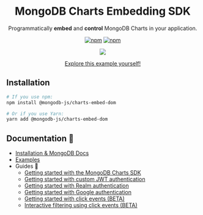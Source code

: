 <h1 align="center">MongoDB Charts Embedding SDK</h1>

<div align="center">

Programmatically **embed** and **control** MongoDB Charts in your application.

[![npm](https://img.shields.io/npm/v/@mongodb-js/charts-embed-dom.svg)](https://www.npmjs.com/package/@mongodb-js/charts-embed-dom/)
[![npm](https://img.shields.io/npm/l/@mongodb-js/charts-embed-dom.svg)](https://www.npmjs.com/package/@mongodb-js/charts-embed-dom/)

<img align="center" src="https://user-images.githubusercontent.com/19422770/79284750-efe86800-7efe-11ea-9ed0-9813e1a0b6d6.gif"  />

[Explore this example yourself!](https://codesandbox.io/s/github/mongodb-js/charts-embed-sdk/tree/master/examples/unauthenticated)

</div>

## Installation

```sh
# If you use npm:
npm install @mongodb-js/charts-embed-dom

# Or if you use Yarn:
yarn add @mongodb-js/charts-embed-dom

```

## Documentation 📖

- [Installation & MongoDB Docs](https://docs.mongodb.com/charts/master/embedding-charts-sdk/)
- [Examples](https://github.com/mongodb-js/charts-embed-sdk/blob/master/examples)
- Guides 🤠
  -  [Getting started with the MongoDB Charts SDK](https://github.com/mongodb-js/charts-embed-sdk/tree/master/examples/unauthenticated)
  - [Getting started with custom JWT authentication](https://github.com/mongodb-js/charts-embed-sdk/tree/master/examples/authenticated-custom-jwt)
  - [Getting started with Realm authentication](https://github.com/mongodb-js/charts-embed-sdk/tree/master/examples/authenticated-realm)
  - [Getting started with Google authentication](https://github.com/mongodb-js/charts-embed-sdk/tree/master/examples/authenticated-google)
  - [Getting started with click events (BETA)](https://github.com/mongodb-js/charts-embed-sdk/tree/master/examples/click-events-basic)
  - [Interactive filtering using click events (BETA)](https://github.com/mongodb-js/charts-embed-sdk/tree/master/examples/click-events-filtering)
